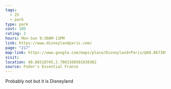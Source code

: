 ```yaml
---
tags:
  - 2S
  - park
type: park
cost: 105
rating: 2
hours: Mon-Sun 9:30AM-11PM
link: https://www.disneylandparis.com/
page: "217"
map-link: https://www.google.com/maps/place/Disneyland+Paris/@48.8673893,2.7810181,17z/data=!3m1!4b1!4m6!3m5!1s0x47e61d19ca7ae2bd:0x57faf8cb6310e660!8m2!3d48.8673858!4d2.783593!16s%2Fg%2F1211qgxn?entry=ttu&g_ep=EgoyMDI0MDkwNC4wIKXMDSoASAFQAw%3D%3D
visit: 
location: 48.86518745,2.7863168501038382
source: Fodor's Essential France
---
```

Probably not but it is Disneyland